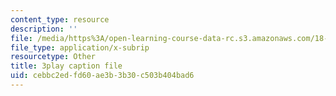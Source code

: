 ```yaml
---
content_type: resource
description: ''
file: /media/https%3A/open-learning-course-data-rc.s3.amazonaws.com/18-404j-theory-of-computation-fall-2020/cebbc2edfd60ae3b3b30c503b404bad6_TTArY7ojshU.srt
file_type: application/x-subrip
resourcetype: Other
title: 3play caption file
uid: cebbc2ed-fd60-ae3b-3b30-c503b404bad6
---
```

